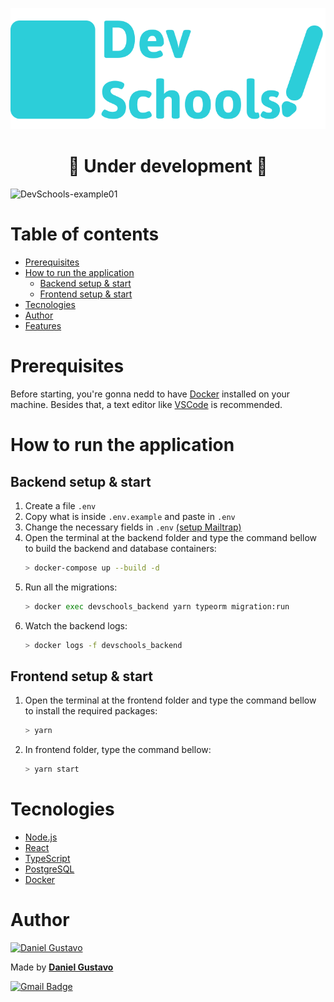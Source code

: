 <div align="center">

![DevSchools](./docs/DevSchoolsLogo.svg)

</div>

<h1 align="center">🚧 Under development 🚧</h1>

![DevSchools-example01](./docs/example-01.gif)

# Table of contents
<!--ts-->

- [Prerequisites](#Prerequisites)
- [How to run the application](#How-to-run-the-application)
  - [Backend setup & start](#Backend-setup-&-start)
  - [Frontend setup & start](#Frontend-setup-&-start)
- [Tecnologies](#Tecnologies)
- [Author](#Author)
- [Features](/features.md)
<!--te-->

# Prerequisites

Before starting, you're gonna nedd to have [Docker](https://www.docker.com/get-started) installed on your machine. Besides that, a text editor like [VSCode](https://code.visualstudio.com/) is recommended.

# How to run the application

## Backend setup & start

1. Create a file `.env`
2. Copy what is inside `.env.example` and paste in `.env`
3. Change the necessary fields in `.env` [(setup Mailtrap)](/setupMailtrap.md)
4. Open the terminal at the backend folder and type the command bellow to build the backend and database containers:
   ```bash
   > docker-compose up --build -d
   ```
5. Run all the migrations:
   ```bash
   > docker exec devschools_backend yarn typeorm migration:run
   ```
6. Watch the backend logs:
   ```bash
   > docker logs -f devschools_backend
   ```

## Frontend setup & start

1. Open the terminal at the frontend folder and type the command bellow to install the required packages:
   ```bash
   > yarn
   ```
2. In frontend folder, type the command bellow:
   ```bash
   > yarn start
   ```

# Tecnologies

- [Node.js](https://nodejs.org/en/)
- [React](https://reactjs.org/)
- [TypeScript](https://www.typescriptlang.org/)
- [PostgreSQL](https://www.postgresql.org/)
- [Docker](https://www.docker.com/)

# Author

<a href="https://github.com/DanielGustavo">
  <img width=100 alt="Daniel Gustavo" src="https://avatars0.githubusercontent.com/u/51492635?v=4">
</a>

<p>Made by <a href="https://github.com/DanielGustavo"><b>Daniel Gustavo</b></a></p>

[![Gmail Badge](https://img.shields.io/badge/-danielgustavo5205@gmail.com-c14438?style=flat-square&logo=Gmail&logoColor=white&link=mailto:danielgustavo5205@gmail.com)](mailto:danielgustavo5205@gmail.com)